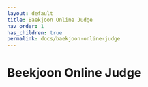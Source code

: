 ```yaml
---
layout: default
title: Baekjoon Online Judge
nav_order: 1
has_children: true
permalink: docs/baekjoon-online-judge
---
```


# Beekjoon Online Judge